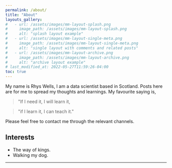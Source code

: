 ```yaml
---
permalink: /about/
title: "About"
layouts_gallery:
#   - url: /assets/images/mm-layout-splash.png
#     image_path: /assets/images/mm-layout-splash.png
#     alt: "splash layout example"
#   - url: /assets/images/mm-layout-single-meta.png
#     image_path: /assets/images/mm-layout-single-meta.png
#     alt: "single layout with comments and related posts"
#   - url: /assets/images/mm-layout-archive.png
#     image_path: /assets/images/mm-layout-archive.png
#     alt: "archive layout example"
# last_modified_at: 2022-05-27T11:59:26-04:00
toc: true
---
```


My name is Rhys Wells, I am a data scientist based in Scotland. Posts here are for me to spread my thoughts and learnings. My favourite saying is,

> "If I need it, I will learn it,

> "if I learn it, I can teach it."

Please feel free to contact me through the relevant channels.

## Interests

- The way of kings.
- Walking my dog.

---
